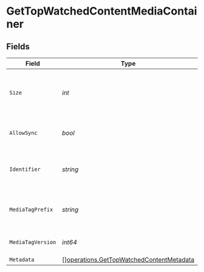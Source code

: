 # GetTopWatchedContentMediaContainer


## Fields

| Field                                                                                                | Type                                                                                                 | Required                                                                                             | Description                                                                                          | Example                                                                                              |
| ---------------------------------------------------------------------------------------------------- | ---------------------------------------------------------------------------------------------------- | ---------------------------------------------------------------------------------------------------- | ---------------------------------------------------------------------------------------------------- | ---------------------------------------------------------------------------------------------------- |
| `Size`                                                                                               | *int*                                                                                                | :heavy_check_mark:                                                                                   | Number of media items returned in this response.                                                     | 50                                                                                                   |
| `AllowSync`                                                                                          | *bool*                                                                                               | :heavy_check_mark:                                                                                   | Indicates whether syncing is allowed.                                                                | false                                                                                                |
| `Identifier`                                                                                         | *string*                                                                                             | :heavy_check_mark:                                                                                   | An plugin identifier for the media container.                                                        | com.plexapp.plugins.library                                                                          |
| `MediaTagPrefix`                                                                                     | *string*                                                                                             | :heavy_check_mark:                                                                                   | The prefix used for media tag resource paths.                                                        | /system/bundle/media/flags/                                                                          |
| `MediaTagVersion`                                                                                    | *int64*                                                                                              | :heavy_check_mark:                                                                                   | The version number for media tags.                                                                   | 1734362201                                                                                           |
| `Metadata`                                                                                           | [][operations.GetTopWatchedContentMetadata](../../models/operations/gettopwatchedcontentmetadata.md) | :heavy_minus_sign:                                                                                   | N/A                                                                                                  |                                                                                                      |